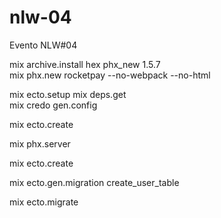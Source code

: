 # nlw-04
Evento NLW#04

mix archive.install hex phx_new 1.5.7  
mix phx.new rocketpay --no-webpack --no-html

mix ecto.setup
mix deps.get    
mix credo gen.config

mix ecto.create

mix phx.server 

mix ecto.create

mix ecto.gen.migration create_user_table

mix ecto.migrate